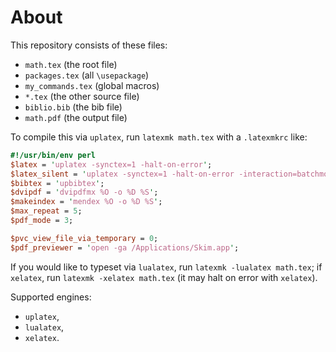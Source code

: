 # About
This repository consists of these files:

- `math.tex` (the root file)
- `packages.tex` (all `\usepackage`)
- `my_commands.tex` (global macros)
- `*.tex` (the other source file)
- `biblio.bib` (the bib file)
- `math.pdf` (the output file)

To compile this via `uplatex`, run `latexmk math.tex` with a `.latexmkrc` like:

```perl
#!/usr/bin/env perl
$latex = 'uplatex -synctex=1 -halt-on-error';
$latex_silent = 'uplatex -synctex=1 -halt-on-error -interaction=batchmode';
$bibtex = 'upbibtex';
$dvipdf = 'dvipdfmx %O -o %D %S';
$makeindex = 'mendex %O -o %D %S';
$max_repeat = 5;
$pdf_mode = 3;

$pvc_view_file_via_temporary = 0;
$pdf_previewer = 'open -ga /Applications/Skim.app';
```

If you would like to typeset via `lualatex`, run `latexmk -lualatex math.tex`; if `xelatex`, run `latexmk -xelatex math.tex` (it may halt on error with `xelatex`).

Supported engines:

- `uplatex`,
- `lualatex`,
- `xelatex`.
